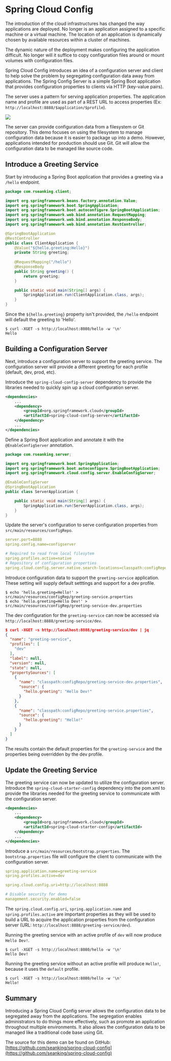 # Spring Cloud Config
The introduction of the cloud infrastructures has changed the way applications are deployed. No longer is an application assigned to a specific machine or a virtual machine. The location of an application is dynamically chosen by available resources within a cluster of machines.
 
The dynamic nature of the deployment makes configuring the application difficult. No longer will it suffice to copy configuration files around or mount volumes with configuration files.

Spring Cloud Config introduces an idea of a configuration server and client to help solve the problem by segregating configuration data away from applications. The Spring Config Server is a simple Spring Boot application that provides configuration properties to clients via HTTP (key-value pairs).

The server uses a pattern for serving application properties. The application name and profile are used as part of a REST URL to access properties  (Ex: `http://localhost:8888/$application/$profile`).

![](spring-cloud-config.png)

The server can provide configuration data from a filesystem or Git repository. This demo focuses on using the filesystem to manage configuration data because it is easier to package up into a demo. However, applications intended for production should use Git. Git will allow the configuration data to be managed like source code.

## Introduce a Greeting Service

Start by introducing a Spring Boot application that provides a greeting via a `/hello` endpoint.

```java
package com.rseanking.client;

import org.springframework.beans.factory.annotation.Value;
import org.springframework.boot.SpringApplication;
import org.springframework.boot.autoconfigure.SpringBootApplication;
import org.springframework.web.bind.annotation.RequestMapping;
import org.springframework.web.bind.annotation.ResponseBody;
import org.springframework.web.bind.annotation.RestController;

@SpringBootApplication
@RestController
public class ClientApplication {
	@Value("${hello.greeting:Hello}")
	private String greeting;
	
	@RequestMapping("/hello")
	@ResponseBody
	public String greeting() {
		return greeting;
	}

	public static void main(String[] args) {
		SpringApplication.run(ClientApplication.class, args);
	}
}
```
Since the `${hello.greeting}` property isn't provided, the `/hello` endpoint will default the greeting to 'Hello'.

```http
$ curl -XGET -s http://localhost:8080/hello -w '\n'
Hello
```

## Building a Configuration Server

Next, introduce a configuration server to support the greeting service. The configuration server will provide a different greeting for each profile (default, dev, prod, etc).

Introduce the `spring-cloud-config-server` dependency to provide the libraries needed to quickly spin up a cloud configuration server.

```xml
<dependencies>
    ... 
    <dependency>
        <groupId>org.springframework.cloud</groupId>
        <artifactId>spring-cloud-config-server</artifactId>
    </dependency>
    ... 
</dependencies>
```

Define a Spring Boot application and annotate it with the `@EnableConfigServer` annotation. 

```java
package com.rseanking.server;

import org.springframework.boot.SpringApplication;
import org.springframework.boot.autoconfigure.SpringBootApplication;
import org.springframework.cloud.config.server.EnableConfigServer;

@EnableConfigServer
@SpringBootApplication
public class ServerApplication {

    public static void main(String[] args) {
        SpringApplication.run(ServerApplication.class, args);
    }
}
```

Update the server's configuration to serve configuration properties from `src/main/resources/configRepo`.

```yml
server.port=8888
spring.config.name=configserver

# Required to read from local filesytem
spring.profiles.active=native 
# Repository of configuration properties
spring.cloud.config.server.native.search-locations=classpath:configRepo/ 
```

Introduce configuration data to support the `greeting-service` application. These setting will supply default setttings and support for a dev profile.

```
$ echo 'hello.greeting=Hello!' > src/main/resources/configRep/greeting-service.properties
$ echo 'hello.greeting=Hello Dev!' > src/main/resources/configRep/greeting-service-dev.properties
```

The dev configuration for the `greeting-service` can now be accessed via `http://localhost:8888/greeting-service/dev`.

```json
$ curl -XGET -s http://localhost:8888/greeting-service/dev | jq
{
  "name": "greeting-service",
  "profiles": [
    "dev"
  ],
  "label": null,
  "version": null,
  "state": null,
  "propertySources": [
    {
      "name": "classpath:configRepo/greeting-service-dev.properties",
      "source": {
        "hello.greeting": "Hello Dev!"
      }
    },
    {
      "name": "classpath:configRepo/greeting-service.properties",
      "source": {
        "hello.greeting": "Hello!"
      }
    }
  ]
}
```

The results contain the default properties for the `greeting-service` and the properties being overridden by the dev profile.

## Update the Greeting Service

The greeting service can now be updated to utilize the configuration server. Introduce the `spring-cloud-starter-config` dependency into the pom.xml to provide the libraries needed for the greeting service to communicate with the configuration server.

```xml
<dependencies>
    ...
    <dependency>
        <groupId>org.springframework.cloud</groupId>
        <artifactId>spring-cloud-starter-config</artifactId>
    </dependency>
    ...
</dependencies>
```

Introduce a `src/main/resources/bootstrap.properties`. The `bootstrap.properties` file will configure the client to communicate with the configuration server.

```yml
spring.application.name=greeting-service
spring.profiles.active=dev

spring.cloud.config.uri=http://localhost:8888

# Disable security for demo
management.security.enabled=false
```

The `spring.cloud.config.uri`, `spring.application.name` and `spring.profiles.active` are important properties as they will be used to build a URL to acquire the application properties from the configuration server (URL: `http://localhost:8888/greeting-service/dev`). 

Running the greeting service with an active profile of `dev` will now produce `Hello Dev!`.

```http
$ curl -XGET -s http://localhost:8080/hello -w '\n'
Hello Dev!
```

Running the greeting service without an active profile will produce `Hello!`, because it uses the `default` profile.

```http
$ curl -XGET -s http://localhost:8080/hello -w '\n'
Hello!
```

## Summary

Introducing a Spring Cloud Config server allows the configuration data to be segregated away from the applications. The segregation enables administrators to do things more effectively, such as promote an application throughout multiple environments. It also allows the configuration data to be managed like a traditional code base using Git.

The source for this demo can be found on GitHub: [https://github.com/seanking/spring-cloud-config](https://github.com/seanking/spring-cloud-config)

